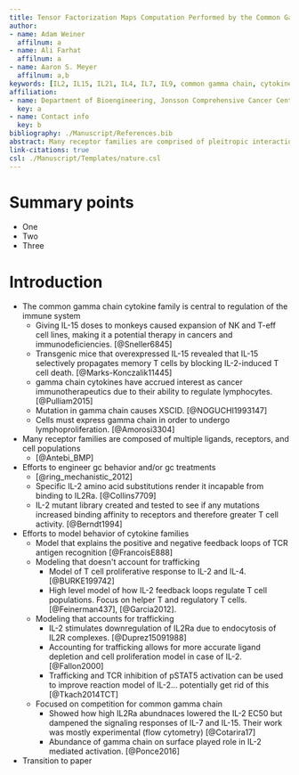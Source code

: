 ```yaml
---
title: Tensor Factorization Maps Computation Performed by the Common Gamma Chain Receptors
author:
- name: Adam Weiner
  affilnum: a
- name: Ali Farhat
  affilnum: a
- name: Aaron S. Meyer
  affilnum: a,b
keywords: [IL2, IL15, IL21, IL4, IL7, IL9, common gamma chain, cytokines, receptors, immunology, T cells, NK cells]
affiliation:
- name: Department of Bioengineering, Jonsson Comprehensive Cancer Center, Eli and Edythe Broad Center of Regenerative Medicine and Stem Cell Research; University of California, Los Angeles
  key: a
- name: Contact info
  key: b
bibliography: ./Manuscript/References.bib
abstract: Many receptor families are comprised of pleitropic interactions among multiple ligands, receptors, and cells. The multivariate nature of these systems confounds intuition and therapeutic manipulation. 
link-citations: true
csl: ./Manuscript/Templates/nature.csl
---
```


# Summary points

- One
- Two
- Three

# Introduction

- The common gamma chain cytokine family is central to regulation of the immune system
    - Giving IL-15 doses to monkeys caused expansion of NK and T-eff cell lines, making it a potential therapy in cancers and immunodeficiencies. [@Sneller6845]
    - Transgenic mice that overexpressed IL-15 revealed that IL-15 selectively propagates memory T cells by blocking IL-2-induced T cell death. [@Marks-Konczalik11445]
    - gamma chain cytokines have accrued interest as cancer immunotherapeutics due to their ability to regulate lymphocytes. [@Pulliam2015]
    - Mutation in gamma chain causes XSCID. [@NOGUCHI1993147]
    - Cells must express gamma chain in order to undergo lymphoproliferation. [@Amorosi3304]
- Many receptor families are composed of multiple ligands, receptors, and cell populations
	- [@Antebi_BMP]
- Efforts to engineer gc behavior and/or gc treatments
    - [@ring_mechanistic_2012]
    - Specific IL-2 amino acid substitutions render it incapable from binding to IL2Ra. [@Collins7709]
    - IL-2 mutant library created and tested to see if any mutations increased binding affinity to receptors and therefore greater T cell activity. [@Berndt1994]
- Efforts to model behavior of cytokine families
    - Model that explains the positive and negative feedback loops of TCR antigen recognition [@FrancoisE888]
    - Modeling that doesn't account for trafficking
        - Model of T cell proliferative response to IL-2 and IL-4. [@BURKE199742]
        - High level model of how IL-2 feedback loops regulate T cell populations. Focus on helper T and regulatory T cells. [@Feinerman437], [@Garcia2012]. 
    - Modeling that accounts for trafficking
        - IL-2 stimulates downregulation of IL2Ra due to endocytosis of IL2R complexes. [@Duprez15091988]
        - Accounting for trafficking allows for more accurate ligand depletion and cell proliferation model in case of IL-2. [@Fallon2000]
        - Trafficking and TCR inhibition of pSTAT5 activation can be used to improve reaction model of IL-2... potentially get rid of this [@Tkach2014TCT]
    - Focused on competition for common gamma chain
        - Showed how high IL2Ra abundnaces lowered the IL-2 EC50 but dampened the signaling responses of IL-7 and IL-15. Their work was mostly experimental (flow cytometry)  [@Cotarira17]
        - Abundance of gamma chain on surface played role in IL-2 mediated activation. [@Ponce2016]
- Transition to paper

